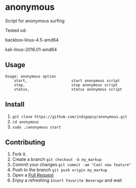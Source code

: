 anonymous
==========

Script for anonymous surfing

Tested od:

backbox-linux-4.5-amd64

kali-linux-2016.01-amd64

Usage
---

```
Usage: anonymous option
    start,                    start anonymous script
    stop,                     stop anonymous script
    status,                   status anonymous script

```

Install
---

1. `git clone https://github.com/indigopsy/anonymous.git`
2. `cd anonymous`
3. `sudo ./anonymous start`

Contributing
---

1. Fork it.
2. Create a branch `git checkout -b my_markup`
3. Commit your changes `git commit -am "Cool new feature"`
4. Push to the branch `git push origin my_markup`
5. Open a [Pull Request][1]
6. Enjoy a refreshing `Insert Favorite Beverage` and wait

[1]: https://github.com/acrogenesis/macchanger/pulls

